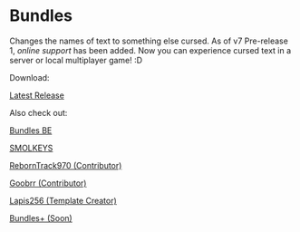 # Bundles


Changes the names of text to something else cursed. As of v7 Pre-release 1, _online support_ has been added. Now you can experience cursed text in a server or local multiplayer game! :D


Download:

[Latest Release](https://github.com/SMOLKEYS/bundles/releases/tag/v7)


Also check out: 

[Bundles BE](https://github.com/SMOLKEYS/bundles/tree/bleedingedge)

[SMOLKEYS](https://github.com/SMOLKEYS)

[RebornTrack970 (Contributor)](https://github.com/RebornTrack970)

[Goobrr (Contributor)](https://github.com/Goobrr)

[Lapis256 (Template Creator)](https://github.com/Lapis256)

[Bundles+ (Soon)](https://github.com/SMOLKEYS/bundles-plus)

